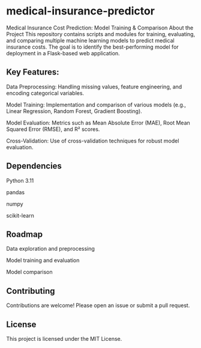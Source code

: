# medical-insurance-predictor
Medical Insurance Cost Prediction: Model Training & Comparison
About the Project
This repository contains scripts and modules for training, evaluating, and comparing multiple machine learning models to predict medical insurance costs. The goal is to identify the best-performing model for deployment in a Flask-based web application.

## Key Features:

Data Preprocessing: Handling missing values, feature engineering, and encoding categorical variables.

Model Training: Implementation and comparison of various models (e.g., Linear Regression, Random Forest, Gradient Boosting).

Model Evaluation: Metrics such as Mean Absolute Error (MAE), Root Mean Squared Error (RMSE), and R² scores.

Cross-Validation: Use of cross-validation techniques for robust model evaluation.

## Dependencies
Python 3.11

pandas

numpy

scikit-learn		

## Roadmap

 Data exploration and preprocessing

 Model training and evaluation

 Model comparison


## Contributing
Contributions are welcome! Please open an issue or submit a pull request.

## License

This project is licensed under the MIT License.

